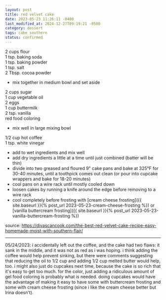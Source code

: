 ```yaml
---
layout: post
title: red velvet cake
date: 2023-05-23 11:26:11 -0400
last_modified_at: 2024-12-27T09:19:21 -0500
category: dessert
tags: cake southern
status: confirmed
---
```


2 cups flour  
1 tsp. baking soda  
1 tsp. baking powder  
1 tsp. salt  
2 Tbsp. cocoa powder  
* mix together in medium bowl and set aside

2 cups sugar  
1 cup vegetable oil  
2 eggs  
1 cup buttermilk  
2 tsp. vanilla  
red food coloring  
* mix well in large mixing bowl

1/2 cup hot coffee  
1 tsp. white vinegar  
* add to wet ingredients and mix well
* add dry ingredients a little at a time until just combined (batter will be thin)
* divide into two greased and floured 9" cake pans and bake at 325°F for 30-40 minutes, until a
  toothpick comes out clean (or pour into cupcake wrappers and bake for 18-20 minutes)
* cool pans on a wire rack until mostly cooled down
* loosen cakes by running a knife around the edge before removing to a wire rack
* cool completely before frosting with 
[cream cheese frosting]({{ site.baseurl }}{% post_url 2023-05-23-cream-cheese-frosting %}) or
[vanilla buttercream frosting]({{ site.baseurl }}{% post_url 2023-05-23-vanilla-buttercream-frosting %})

source: <https://divascancook.com/the-best-red-velvet-cake-recipe-easy-homemade-moist-with-southern-flair/>

---

05/24/2023: i accidentally left out the coffee, and the cake had two flaws: it sank in the middle,
and it was not as red as i was hoping. i think adding the coffee would help prevent sinking, but
there were comments suggesting that reducing the oil to 1/2 cup and adding 1/2 cup melted butter
would help, too. i might also just do cupcakes next time, because the cake is so rich that it's
easy to get too much. for the color, just adding a ridiculous amount of gel food coloring is
probably what is needed. doing cupcakes would have the advantage of making it easy to have some
with buttercream frosting and some with cream cheese frosting (since i like the cream cheese better
but Irina doesn't).
